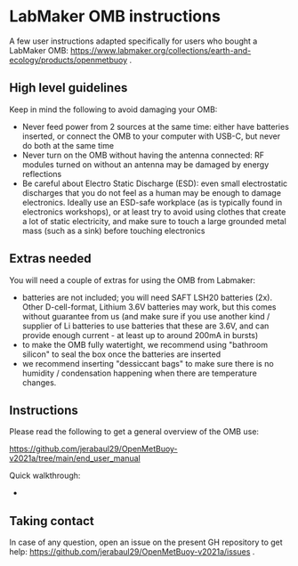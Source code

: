 # LabMaker OMB instructions

A few user instructions adapted specifically for users who bought a LabMaker OMB: https://www.labmaker.org/collections/earth-and-ecology/products/openmetbuoy .

## High level guidelines

Keep in mind the following to avoid damaging your OMB:

- Never feed power from 2 sources at the same time: either have batteries inserted, or connect the OMB to your computer with USB-C, but never do both at the same time
- Never turn on the OMB without having the antenna connected: RF modules turned on without an antenna may be damaged by energy reflections
- Be careful about Electro Static Discharge (ESD): even small electrostatic discharges that you do not feel as a human may be enough to damage electronics. Ideally use an ESD-safe workplace (as is typically found in electronics workshops), or at least try to avoid using clothes that create a lot of static electricity, and make sure to touch a large grounded metal mass (such as a sink) before touching electronics

## Extras needed

You will need a couple of extras for using the OMB from Labmaker:

- batteries are not included; you will need SAFT LSH20 batteries (2x). Other D-cell-format, Lithium 3.6V batteries may work, but this comes without guarantee from us (and make sure if you use another kind / supplier of Li batteries to use batteries that these are 3.6V, and can provide enough current - at least up to around 200mA in bursts)
- to make the OMB fully watertight, we recommend using "bathroom silicon" to seal the box once the batteries are inserted
- we recommend inserting "dessiccant bags" to make sure there is no humidity / condensation happening when there are temperature changes.

## Instructions

Please read the following to get a general overview of the OMB use:

https://github.com/jerabaul29/OpenMetBuoy-v2021a/tree/main/end_user_manual

Quick walkthrough:

- 

## Taking contact

In case of any question, open an issue on the present GH repository to get help: https://github.com/jerabaul29/OpenMetBuoy-v2021a/issues .
